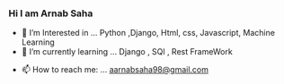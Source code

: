 ### Hi I am Arnab Saha

<!-- 
**aarnabsaha98/aarnabsaha98** is a ✨ _special_ ✨ repository because its `README.md` (this file) appears on your GitHub profile. -->


- 🔭 I’m Interested in ... Python ,Django, Html, css, Javascript, Machine Learning
- 🌱 I’m currently learning ... Django , SQl , Rest FrameWork
<!-- - 👯 I’m looking to collaborate on ...
- 🤔 I’m looking for help with ...
- 💬 Ask me about ...  -->
- 📫 How to reach me: ... aarnabsaha98@gmail.com
<!-- - 😄 Pronouns: ...
- ⚡ Fun fact: ... -->
